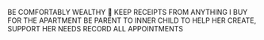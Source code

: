 BE COMFORTABLY WEALTHY 🤑
KEEP RECEIPTS FROM ANYTHING I BUY FOR THE APARTMENT
BE PARENT TO INNER CHILD TO HELP HER CREATE, SUPPORT HER NEEDS
RECORD ALL APPOINTMENTS